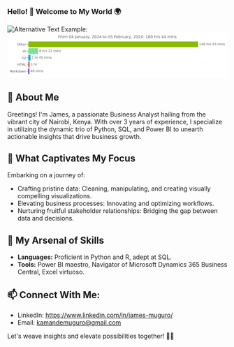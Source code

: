 ### Hello! 👋 Welcome to My World 🌍

<img
  src="https://github.com/<username>/<repository-name>/blob/<branch-name>/images/stat.svg"
  alt="Alternative Text"
/>
Example:
<img
  src="https://github.com/avinal/avinal/blob/main/images/stat.svg"
  alt="Avinal WakaTime Activity"
/>

## 🚀 About Me
Greetings! I'm James, a passionate Business Analyst hailing from the vibrant city of Nairobi, Kenya. With over 3 years of experience, I specialize in utilizing the dynamic trio of Python, SQL, and Power BI to unearth actionable insights that drive business growth.

## 🎯 What Captivates My Focus
Embarking on a journey of:
- Crafting pristine data: Cleaning, manipulating, and creating visually compelling visualizations.
- Elevating business processes: Innovating and optimizing workflows.
- Nurturing fruitful stakeholder relationships: Bridging the gap between data and decisions.

## 💼 My Arsenal of Skills
- **Languages:** Proficient in Python and R, adept at SQL.
- **Tools:** Power BI maestro, Navigator of Microsoft Dynamics 365 Business Central, Excel virtuoso.

## 📫 Connect With Me:
- LinkedIn: https://www.linkedin.com/in/james-muguro/
- Email: kamandemuguro@gmail.com

Let's weave insights and elevate possibilities together! 🚀✨

<!--
**Kamande-254/Kamande-254** is a ✨ _special_ ✨ repository because its `README.md` (this file) appears on your GitHub profile.

Here are some ideas to get you started:

- 🔭 I’m currently working on ...
- 🌱 I’m currently learning ...
- 👯 I’m looking to collaborate on ...
- 🤔 I’m looking for help with ...
- 💬 Ask me about ...
- 📫 How to reach me: ...
- 😄 Pronouns: ...
- ⚡ Fun fact: ...
-->
